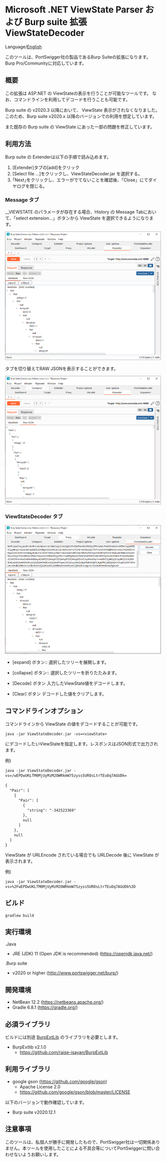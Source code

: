 Microsoft .NET ViewState Parser および Burp suite 拡張 ViewStateDecoder
=============

Language/[English](Readme.md)

このツールは、PortSwigger社の製品であるBurp Suiteの拡張になります。
Burp Pro/Communityに対応しています。

## 概要

この拡張は ASP.NET の ViewStateの表示を行うことが可能なツールです。
なお、コマンドラインを利用してデコードを行うことも可能です。

Burp suite の v2020.3 以降において、 ViewState 表示がされなくなりました。
このため、Burp suite v2020.x 以降のバージョンでの利用を想定しています。

また既存の Burp suite の ViewState にあった一部の問題を修正しています。

## 利用方法

Burp suite の Extenderは以下の手順で読み込めます。

1. [Extender]タブの[add]をクリック
2. [Select file ...]をクリックし、ViewStateDecoder.jar を選択する。
3. ｢Next｣をクリックし、エラーがでてないことを確認後、「Close」にてダイヤログを閉じる。

### Message タブ

__VIEWSTATE のパラメータが存在する場合、History の Message Tabにおいて、「select extension...」ボタンから ViewState を選択できるようになります。

![ViewState-Tree Tab](/image/ViewState-Tree.png)

タブを切り替えてRAW JSONを表示することができます。

![ViewState-JSON Tab](/image/ViewState-JSON.png)

### ViewStateDecoder タブ

![ViewStateDecoder Tab](/image/ViewStateDecoder.png)

- [expand] ボタン::
    選択したツリーを展開します。

- [collapse] ボタン::
    選択したツリーを折りたたみます。

- [Decode] ボタン
入力したViewState値をデコードします。

- [Clear] ボタン
デコードした値をクリアします。

## コマンドラインオプション

コマンドラインから ViewState の値をデコードすることが可能です。

```
java -jar ViewStateDecoder.jar -vs=<viewState>
```

<viewState> にデコードしたいViewStateを指定します。レスポンスはJSON形式で出力されます。


例)
```
java -jar ViewStateDecoder.jar -vs=/wEPDwUKLTM0MjUyMzM2OWRkmW75zyss5UROsLtrTEuOq7AGUDk=

{
  "Pair": [
    {
      "Pair": [
        {
          "string": "-342523369"
        },
        null
      ]
    },
    null
  ]
}
```

ViewState が URLEncode されている場合でも URLDecode 後に ViewState が表示されます。

例)
```
java -jar ViewStateDecoder.jar -vs=%2FwEPDwUKLTM0MjUyMzM2OWRkmW75zyss5UROsLtrTEuOq7AGUDk%3D
```

## ビルド

```
gradlew build
```

## 実行環境

.Java
* JRE (JDK) 11 (Open JDK is recommended) (https://openjdk.java.net/)

.Burp suite
* v2020 or higher (http://www.portswigger.net/burp/)

## 開発環境
* NetBean 12.2 (https://netbeans.apache.org/)
* Gradle 6.8.1 (https://gradle.org/)

## 必須ライブラリ
ビルドには別途 [BurpExtLib](https://github.com/raise-isayan/BurpExtLib) のライブラリを必要とします。
* BurpExtlib v2.1.0
  * https://github.com/raise-isayan/BurpExtLib

## 利用ライブラリ

* google gson (https://github.com/google/gson)
  * Apache License 2.0
  * https://github.com/google/gson/blob/master/LICENSE

以下のバージョンで動作確認しています。
* Burp suite v2020.12.1

## 注意事項
このツールは、私個人が勝手に開発したもので、PortSwigger社は一切関係ありません。本ツールを使用したことによる不具合等についてPortSwiggerに問い合わせないようお願いします。
